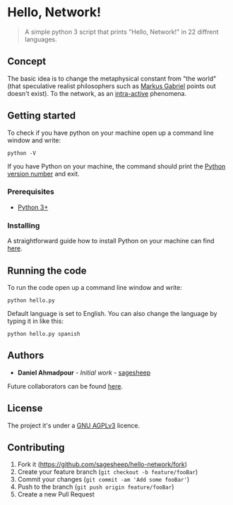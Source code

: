 # Hello, Network!
> A simple python 3 script that prints "Hello, Network!" in 22 diffrent languages.

## Concept
The basic idea is to change the metaphysical constant from "the world" (that speculative realist philosophers such as [Markus Gabriel](https://www.youtube.com/watch?v=_0vbXcRcHNA) points out doesn't exist). To the network, as an [intra-active](https://www.youtube.com/watch?v=v0SnstJoEec) phenomena.

## Getting started
To check if you have python on your machine open up a command line window and write:
```
python -V
```
If you have Python on your machine, the command should print the [Python version number](https://docs.python.org/3/using/cmdline.html#cmdoption-v) and exit.
### Prerequisites
* [Python 3+](https://wiki.python.org/moin/BeginnersGuide/Download)

### Installing
A straightforward guide how to install Python on your machine can find [here](https://wiki.python.org/moin/BeginnersGuide/Download).

## Running the code
To run the code open up a command line window and write:
```
python hello.py
```
Default language is set to English. You can also change the language by typing it in like this:

```
python hello.py spanish
```
## Authors
* **Daniel Ahmadpour** - *Initial work* - [sagesheep](https://github.com/sagesheep)

Future collaborators can be found [here](https://github.com/sagesheep/hello-network/contributors).

## License
The project it's under a  [GNU AGPLv3](https://github.com/sagesheep/hello-network/blob/master/LICENSE.md) licence.

## Contributing

1. Fork it (<https://github.com/sagesheep/hello-network/fork>)
2. Create your feature branch (`git checkout -b feature/fooBar`)
3. Commit your changes (`git commit -am 'Add some fooBar'`)
4. Push to the branch (`git push origin feature/fooBar`)
5. Create a new Pull Request
